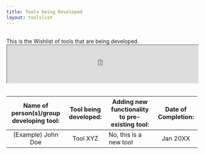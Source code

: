 ```yaml
---
title: Tools being Developed
layout: toolslist
---
```


<br>
This is the Wishlist of tools that are being developed.  

<iframe src="https://docs.google.com/spreadsheets/d/1T30do_HLOBEJS0LjkEm5b_Ct_NY2kkcVx-2jOxqG7o4/pubhtml?gid=100947017&amp;single=true&amp;widget=false&amp;chrome=false&amp;range=a1:d2" width="100%" height="100">spreadsheet loading...</iframe>


<br>
<br>

| **Name of person(s)/group developing tool:** | **Tool being developed:** | **Adding new functionality to pre-existing tool:** | **Date of Completion:** |
:---:|:---:|---|:---:
(Example) John Doe | Tool XYZ | No, this is a new tool | Jan 20XX
